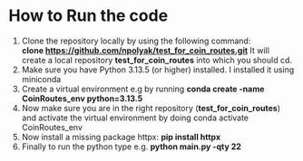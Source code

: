 # How to Run the code

1. Clone the repository locally by using the following command: <br/>
   <b>clone https://github.com/npolyak/test_for_coin_routes.git</b>
   It will create a local repository <b>test_for_coin_routes</b> into which you should cd. 
3. Make sure you have Python 3.13.5 (or higher) installed. I installed it using miniconda
4. Create a virtual environment e.g by running
   <b>conda create -name CoinRoutes_env python=3.13.5</b>
5. Now make sure you are in the right repository (<b>test_for_coin_routes</b>) and activate the virtual environment by doing
   conda activate CoinRoutes_env
6. Now install a missing package httpx:
   <b>pip install httpx</b>
7. Finally to run the python type e.g.
   <b>python main.py -qty 22</b>

   
